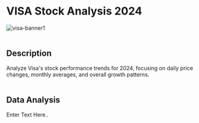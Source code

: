 # VISA Stock Analysis 2024
![visa-banner1](https://github.com/user-attachments/assets/55487526-a9aa-4dab-be82-950ec966476b)
<br>
<br>

## Description
Analyze Visa's stock performance trends for 2024, focusing on daily price changes, monthly averages, and overall growth patterns.
<br>
<br>


## Data Analysis
Enter Text Here..
